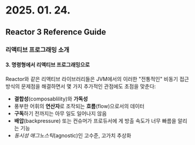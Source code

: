 # 2025. 01. 24.

## Reactor 3 Reference Guide

### 리액티브 프로그래밍 소개

#### 3. 명령형에서 리액티브 프로그래밍으로

Reactor와 같은 리액티브 라이브러리들은 JVM에서의 이러한 "전통적인" 비동기 접근 방식의 문제점을 해결하면서 몇 가지 추가적인 관점에도 초점을 맞춘다:

* **결합성**(composablility)와 **가독성**
* 풍부한 어휘의 **연산자**로 조작되는 **흐름**(flow)으로서의 데이터
* **구독**하기 전까지는 아무 일도 일어나지 않음
* **배압**(backpressure) 또는 컨슈머가 프로듀서에 게 방출 속도가 너무 빠름을 알리는 기능
* *동시성 애그노스틱*(agnostic)인 고수준, 고가치 추상화

